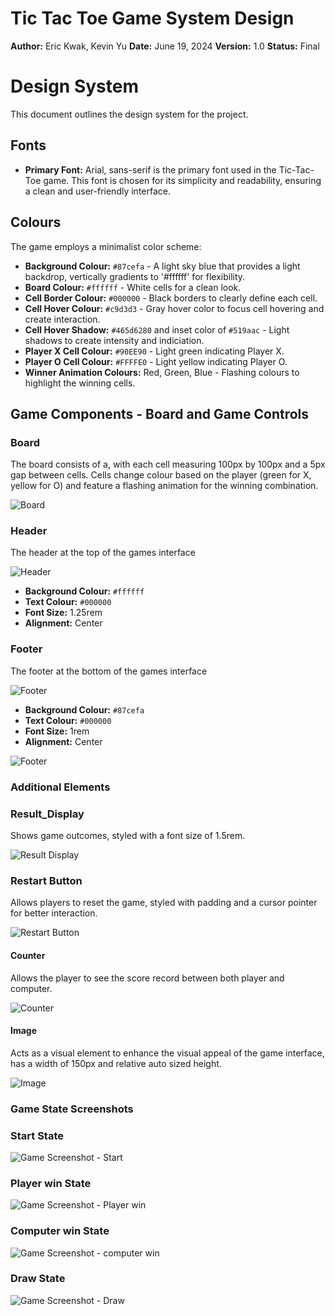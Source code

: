 # Tic Tac Toe Game System Design

**Author:** Eric Kwak, Kevin Yu
**Date:** June 19, 2024
**Version:** 1.0
**Status:** Final

# Design System 

This document outlines the design system for the project. 

## Fonts 

- **Primary Font:** Arial, sans-serif
is the primary font used in the Tic-Tac-Toe game. This font is chosen for its simplicity and readability, ensuring a clean and user-friendly interface.

## Colours 
The game employs a minimalist color scheme:
- **Background Colour:** `#87cefa` - A light sky blue that provides a light backdrop, vertically gradients to '#ffffff' for flexibility.
- **Board Colour:** `#ffffff` - White cells for a clean look.
- **Cell Border Colour:** `#000000` - Black borders to clearly define each cell.
- **Cell Hover Colour:** `#c9d3d3` - Gray hover color to focus cell hovering and create interaction.
- **Cell Hover Shadow:** `#465d6280` and inset color of `#519aac` - Light shadows to create intensity and indiciation. 
- **Player X Cell Colour:** `#90EE90` - Light green indicating Player X.
- **Player O Cell Colour:** `#FFFFE0` - Light yellow indicating Player O.
- **Winner Animation Colours:** Red, Green, Blue - Flashing colours to highlight the winning cells.

## Game Components - Board and Game Controls

### Board
The board consists of a, with each cell measuring 100px by 100px and a 5px gap between cells. Cells change colour based on the player (green for X, yellow for O) and feature a flashing animation for the winning combination.

![Board](assets/design_system/board.png)

### Header
The header at the top of the games interface

![Header](assets/design_system/header.png)

- **Background Colour:** `#ffffff`
- **Text Colour:** `#000000`
- **Font Size:** 1.25rem
- **Alignment:** Center

### Footer
The footer at the bottom of the games interface

![Footer](assets/design_system/footer.png)

- **Background Colour:** `#87cefa`
- **Text Colour:** `#000000`
- **Font Size:** 1rem
- **Alignment:** Center

![Footer](assets/design_system/footer.png)

### Additional Elements ###

### Result_Display
 Shows game outcomes, styled with a font size of 1.5rem.

![Result Display](assets/design_system/result_display.png)

### Restart Button 
 Allows players to reset the game, styled with padding and a cursor pointer for better interaction.

![Restart Button](assets/design_system/restart_button.png)

#### Counter
 Allows the player to see the score record between both player and computer.

 ![Counter](assets/design_system/counter.png)

#### Image
 Acts as a visual element to enhance the visual appeal of the game interface, has a width of 150px and relative auto sized height. 

![Image](assets/design_system/image.png)

### Game State Screenshots

### Start State
![Game Screenshot - Start](assets/design_system/start.png)

### Player win State
![Game Screenshot - Player win](assets/design_system/p.png)

### Computer win State
![Game Screenshot - computer win](assets/design_system/c.png)

### Draw State
![Game Screenshot - Draw](assets/design_system/d.png)
